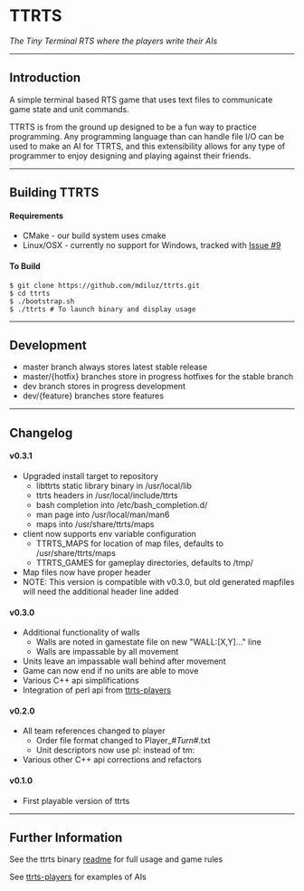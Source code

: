# TTRTS
*The Tiny Terminal RTS where the players write their AIs*

-----------------------------------------------------------
## Introduction
A simple terminal based RTS game that uses text files to communicate game state and unit commands. 

TTRTS is from the ground up designed to be a fun way to practice programming. Any programming language than can handle file I/O can be used to make an AI for TTRTS, and this extensibility allows for any type of programmer to enjoy designing and playing against their friends.

-----------------------------------------------------------
## Building TTRTS

#### Requirements
* CMake - our build system uses cmake
* Linux/OSX - currently no support for Windows, tracked with [Issue #9](https://github.com/mdiluz/ttrts/issues/9)

#### To Build
    $ git clone https://github.com/mdiluz/ttrts.git
    $ cd ttrts
    $ ./bootstrap.sh
    $ ./ttrts # To launch binary and display usage

-----------------------------------------------------------
## Development

* master branch always stores latest stable release
* master/{hotfix} branches store in progress hotfixes for the stable branch
* dev branch stores in progress development
* dev/{feature} branches store features

-----------------------------------------------------------
## Changelog

#### v0.3.1
* Upgraded install target to repository
  * libttrts static library binary in /usr/local/lib
  * ttrts headers in /usr/local/include/ttrts
  * bash completion into /etc/bash_completion.d/
  * man page into /usr/local/man/man6
  * maps into /usr/share/ttrts/maps
* client now supports env variable configuration
  * TTRTS_MAPS for location of map files, defaults to /usr/share/ttrts/maps
  * TTRTS_GAMES for gameplay directories, defaults to /tmp/
* Map files now have proper header
* NOTE: This version is compatible with v0.3.0, but old generated mapfiles will need the additional header line added

#### v0.3.0
* Additional functionality of walls
  * Walls are noted in gamestate file on new "WALL:[X,Y]..." line
  * Walls are impassable by all movement
* Units leave an impassable wall behind after movement
* Game can now end if no units are able to move
* Various C++ api simplifications
* Integration of perl api from [ttrts-players](https://github.com/mdiluz/ttrts-players)

#### v0.2.0 
* All team references changed to player
    * Order file format changed to Player_#_Turn_#.txt
    * Unit descriptors now use pl: instead of tm:
* Various other C++ api corrections and refactors

#### v0.1.0 
* First playable version of ttrts

-----------------------------------------------------------
## Further Information

See the ttrts binary [readme](source/ttrts/README.md) for full usage and game rules

See [ttrts-players](https://github.com/mdiluz/ttrts-players) for examples of AIs
